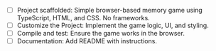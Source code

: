 - [ ] Project scaffolded: Simple browser-based memory game using TypeScript, HTML, and CSS. No frameworks.
- [ ] Customize the Project: Implement the game logic, UI, and styling.
- [ ] Compile and test: Ensure the game works in the browser.
- [ ] Documentation: Add README with instructions.
